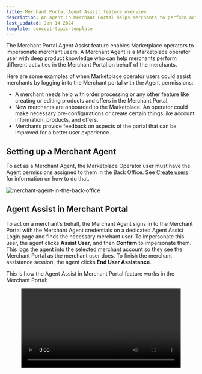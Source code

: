 ```yaml
---
title: Merchant Portal Agent Assist feature overview
description: An agent in Merchant Portal helps merchants to perform activities in the Merchant Portal
last_updated: Jan 14 2024
template: concept-topic-template
---
```


The Merchant Portal Agent Assist feature enables Marketplace operators to impersonate merchant users.
A Merchant Agent is a Marketplace operator user with deep product knowledge who can help merchants perform different activities in the Merchant Portal on behalf of the merchants.

Here are some examples of when Marketplace operator users could assist merchants by logging in to the Merchant portal with the Agent permissions:

- A merchant needs help with order processing or any other feature like creating or editing products and offers in the Merchant Portal.
- New merchants are onboarded to the Marketplace. An operator could make necessary pre-configurations or create certain things like account information, products, and offers.
- Merchants provide feedback on aspects of the portal that can be improved for a better user experience.

## Setting up a Merchant Agent

To act as a Merchant Agent, the Marketplace Operator user must have the Agent permissions assigned to them in the Back Office. See [Create users](https://docs.google.com/document/d/1v0qAe-1czx4mm4MQDtFwkdc1_HIiobK8NJPRXLOsziw/edit) for information on how to do that.

![merchant-agent-in-the-back-office](https://spryker.s3.eu-central-1.amazonaws.com/docs/pbc/all/user-management/marketplace/merchant-portal-agent-assist-feature-overview/agent-merchant-in-bo.png)

## Agent Assist in Merchant Portal 

To act on a merchant’s behalf, the Merchant Agent signs in to the Merchant Portal with the Merchant Agent credentials on a dedicated Agent Assist Login page and finds the necessary merchant user. To impersonate this user, the agent clicks **Assist User**, and then **Confirm** to impersonate them.
This logs the agent into the selected merchant account so they see the Merchant Portal as the merchant user does. To finish the merchant assistance session, the agent clicks **End User Assistance**. 

This is how the Agent Assist in Merchant Portal feature works in the Merchant Portal:

<figure class="video_container">
    <video width="100%" height="auto" controls>
    <source src="https://spryker.s3.eu-central-1.amazonaws.com/docs/pbc/all/user-management/marketplace/merchant-portal-agent-assist-feature-overview/agent-merchant-in-merchant-portal.mp4" type="video/mp4">
  </video>
</figure>